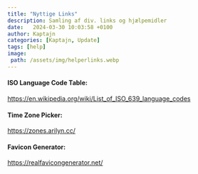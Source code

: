 ```yaml
---
title: "Nyttige Links"
description: Samling af div. links og hjælpemidler
date:   2024-03-30 10:03:58 +0100
author: Kaptajn
categories: [Kaptajn, Update]
tags: [help]
image:
 path: /assets/img/helperlinks.webp
---
```


#### ISO Language Code Table:
<https://en.wikipedia.org/wiki/List_of_ISO_639_language_codes>

#### Time Zone Picker:
<https://zones.arilyn.cc/>

#### Favicon Generator:
<https://realfavicongenerator.net/>
